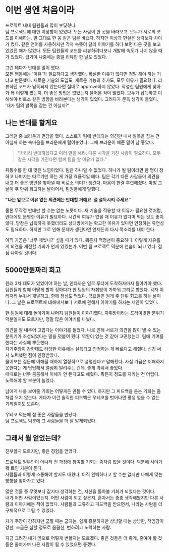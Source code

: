# 이번 생엔 처음이라

프로젝트 내내 팀원들과 많이 부딪혔다.   
팀 프로젝트에 대한 이상향이 있었다. 모든 사람이 한 곳을 바라보고, 모두가 서로의 코드를 이해하는. 말 그대로 한 몸 같은 팀을 바랬다. 하지만 이상과 현실은 생각보다 차이가 컸다. 같은 언어를 사용하지만 각자 속뜻이 달라 이야기를 하다 보면 다른 곳을 보고 있었던 때가 많았다. 모든 팀원들의 코드를 리뷰하려다보니 개발에 속도가 나지 않을 때가 있었다. 급기야 나중에는 종일 리뷰만 한 날도 있었다.  

그런 데다가 반대를 많이 했다.  
모든 행동에는 '이유'가 필요하다고 생각했다. 확실한 이유가 없다면 정말 해야 하는 거냐고 반문했다. 새로운 기술의 도입도, 새로운 기능의 추가도, 모두 이유가 필요했다. 리뷰하던 코드가 납득되지 않는다면 절대로 approve하지 않았다. 작성한 팀원에게 찾아가 왜 이렇게 짰는지, 더 좋은 방법은 없었는지 물어본 적이 많았다. 모두가 납득하고 이해해야 비로소 같은 방향을 바라본다는 생각이 있었다. 그러다가 문득 생각이 들었다. '내가 팀의 발목을 잡는 건 아닐까?'

## 나는 반대를 할게요

그러던 중 브라운과 면담을 했다. 스스로가 팀에 반대되는 의견만 내서 발목을 잡는 건 아닐까 하는 속마음을 브라운에게 털어놓았다. 그때 브라운이 해준 말이 참 좋았다.

> "차라리 반대하겠다고 미리 말을 해라. 다른 시각을 가진 사람이 필요하다. 모두 같은 시각을 가진다면 함께 팀을 할 이유가 없다."

뒤통수를 한 대 맞은 느낌이었다. 팀은 하나일 수 없었다. 하나가 될 팀이라면 한 명이 정하고 나머지는 따르기만 하는 게 가장 효율적일 테다. 팀은 각기 다른 사람들이 의견을 내고 더 좋은 방안을 찾아낼 때 비로소 의미가 생긴다. 마음이 한결 후련해졌다. 마침 그 날이 주 단위 회고하는 날이어서, 팀원들에게 말했다.

**"나는 앞으로 이유 없는 의견에는 반대할 거예요. 절 설득시켜 주세요."**

물론 무작정 반대만 할 수는 없는 노릇이다. 새 기술을 적용할 때 이유가 필요한 것처럼, 반대에도 분명한 이유가 필요하다. 시간적 여유가 없을 때 이유가 없다며 막는 것도 좋지 않다. 당장은 납득하지 못했더라도 상대방에게는 확고한 이유가 있다면 인정하는 유연성도 필요하다. 하지만 그로 인해 문제가 생긴다면 언제든지 다시 목소리를 내야 한다.

아직 가끔은 '너무 떼썼나?' 싶을 때가 있다. 뭐든지 적정선이 중요하다. 이렇게 자유롭게 의견을 개진할 기회가 언제 있겠는가. 이번 팀 프로젝트 덕분에 연습이 되고 있다. 점점 나아질 것이다.

## 5000만원짜리 회고

원래 3차 데모가 있었어야 하는 날, 안타까운 일로 루터에 도착하자마자 돌아가야 했다. 팀원들과 함께 어떻게 할지 정하다가 한 팀원의 자취방이 가까워 그리로 향했다. 각자 이리저리 누워서 개발하고, 함께 점심도 먹었다. 금요일은 원래 주 단위 회고를 하는 날이다. 그 날은 프로젝트에 대해에서보다 서로에 관해서 이야기를 하자는 제안이 있었다.

한 팀원에 대해 돌아가며 나머지 팀원들이 이야기했다. 자취방이라는 프라이빗한 분위기 덕분일지도 모르지만, 정말 많은 이야기를 나눴다. 

의견을 잘 내주어 고맙다는 이야기를 들었다. 나로 인해 서로가 의견을 많이 낼 수 있는 분위기가 조성되었다는 말을 덧붙여 줬다. 역할이 없는 것 같아 고민했는데, 팀에 기여를 했다는 사실에 뿌듯했다.  
자기주장이 강한데도 타당한 이유에는 설득되고 인정하는 게 빠르다고 해줬다. 신경 써서 노력했던 점이 인정받았다.  
물어보는 질문에 이해될 때까지 열정적으로 설명한다고 말해줬다. 사실 가끔은 이해하지 못한다는 게 답답해서 열심히 알려주는 건데. 좋게 봐줘서 좋았다.  
때때로는 너무 꼼꼼해서 이해가 안 된다고도 해줬다. 뭐든지 정도를 지키는 건 어렵다. 노력해야 할 부분이 늘었다.

남에게 나를 보여줄 기회는 어떻게든 만들 수 있다. 하지만 그 피드백을 듣는 기회는 좀처럼 오지 않는다. 게다가 이런 솔직한 피드백은 우테코를 벗어나면 평생 얻을 수 없는 기회일지도 모른다.

우테코 덕분에 참 좋은 사람들을 만났다.  
팀 프로젝트 덕분에 그 사람들을 더 잘 알게되었다.

## 그래서 뭘 얻었는데?

<p style="display: none;">새로운 적성, 프론트엔드!</p>

진부할지 모르지만, 좋은 경험을 얻었다.

프로젝트 일부만이 아니라 전 과정에 참여할 기회는 좀처럼 없을 것이다. 덕분에 시야가 확 트인 기분이 든다.  
사람들과 어떻게 소통해야 할지도 배웠다. 아직 완벽하다고 할 수는 없지만 나에게 맞는 방향을 찾아가고 있다.

많은 것들 중 무엇보다 값지다 생각하는 건, 자신을 돌아볼 기회가 되었다는 것이다.  
내가 어떤 사람이었는지. 어떤 사람이 되고 싶은지. 혼자서는 종종 생각해봤지만 다른 사람과 이야기해본 적이 없었다. 사람들과 교류하고 피드백을 받으면서, 나라는 사람을 더 구체적으로 그릴 수 있었다.

자기 주장이 강하지만 굽힐 때는 굽히는, 쉽게 흥분하지만 상냥할 때는 상냥한, 책임감이 강한, 조금은 심할 정도로 꼼꼼한, 변하려고 노력하는 사람.

지금 그려진 내가 앞으로 어떻게 변할지는 모르겠다. 좋은 것들은 더 좋게, 줄여야 할 것들은 줄여가며 나은 사람이 될 수 있었으면 좋겠다.
